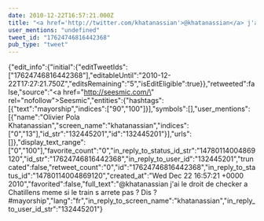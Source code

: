 ```yaml
---
date: 2010-12-22T16:57:21.000Z
title: "<a href='http://twitter.com/khatanassian'>@khatanassian</a> j'ai le droit de checker a Chatillens meme si le train s arrete pas ? Dis ? #mayorship″"
user_mentions: "undefined"
tweet_id: "17624746816442368"
pub_type: "tweet"
---
```

{"edit_info":{"initial":{"editTweetIds":["17624746816442368"],"editableUntil":"2010-12-22T17:27:21.750Z","editsRemaining":"5","isEditEligible":true}},"retweeted":false,"source":"<a href=\"http://seesmic.com/\" rel=\"nofollow\">Seesmic</a>","entities":{"hashtags":[{"text":"mayorship","indices":["90","100"]}],"symbols":[],"user_mentions":[{"name":"Olivier Pola Khatanassian","screen_name":"khatanassian","indices":["0","13"],"id_str":"132445201","id":"132445201"}],"urls":[]},"display_text_range":["0","100"],"favorite_count":"0","in_reply_to_status_id_str":"14780114004869120","id_str":"17624746816442368","in_reply_to_user_id":"132445201","truncated":false,"retweet_count":"0","id":"17624746816442368","in_reply_to_status_id":"14780114004869120","created_at":"Wed Dec 22 16:57:21 +0000 2010","favorited":false,"full_text":"@khatanassian j'ai le droit de checker a Chatillens meme si le train s arrete pas ? Dis ? #mayorship","lang":"fr","in_reply_to_screen_name":"khatanassian","in_reply_to_user_id_str":"132445201"}
